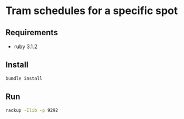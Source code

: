 # Tram schedules for a specific spot

## Requirements

- ruby 3.1.2

## Install

```sh
bundle install
```

## Run

```sh
rackup -Ilib -p 9292
```
